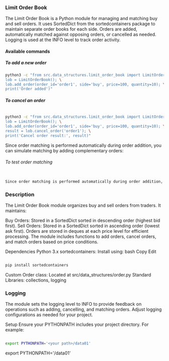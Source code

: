 ### Limit Order Book

The Limit Order Book is a Python module for managing and matching buy and sell orders. It uses SortedDict from the sortedcontainers package to maintain separate order books for each side. Orders are added, automatically matched against opposing orders, or cancelled as needed. Logging is used at the INFO level to track order activity.

#### Available commands

##### To add a new order

```bash
python3 -c "from src.data_structures.limit_order_book import LimitOrderBook; \
lob = LimitOrderBook(); \
lob.add_order(order_id='order1', side='buy', price=100, quantity=10); \
print('Order added')"

```
##### To cancel an order
```bash

python3 -c "from src.data_structures.limit_order_book import LimitOrderBook; \
lob = LimitOrderBook(); \
lob.add_order(order_id='order1', side='buy', price=100, quantity=10); \
result = lob.cancel_order('order1'); \
print('Cancel order result:', result)"
```

Since order matching is performed automatically during order addition, you can simulate matching by adding complementary orders:

###### To test order matching
```bash

Since order matching is performed automatically during order addition, you can simulate matching by adding complementary orders:

```

###  Description
The Limit Order Book module organizes buy and sell orders from traders. It maintains:

Buy Orders: Stored in a SortedDict sorted in descending order (highest bid first).
Sell Orders: Stored in a SortedDict sorted in ascending order (lowest ask first).
Orders are stored in deques at each price level for efficient processing. The module includes functions to add orders, cancel orders, and match orders based on price conditions.

Dependencies
Python 3.x
sortedcontainers: Install using:
bash
Copy
Edit



```bash

pip install sortedcontainers
```

Custom Order class: Located at src/data_structures/order.py
Standard Libraries: collections, logging

### Logging
The module sets the logging level to INFO to provide feedback on operations such as adding, cancelling, and matching orders. Adjust logging configurations as needed for your project.

Setup
Ensure your PYTHONPATH includes your project directory. For example:

```bash

export PYTHONPATH='<your path>/data01'

```

export PYTHONPATH='<your path>/data01'

